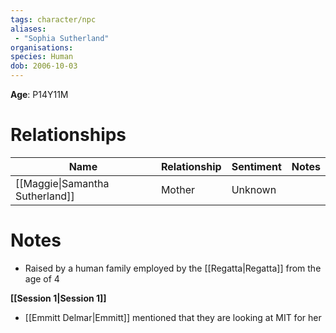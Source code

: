 ```yaml
---
tags: character/npc
aliases:
 - "Sophia Sutherland"
organisations: 
species: Human
dob: 2006-10-03
---
```

**Age**: P14Y11M

# Relationships
| Name                            | Relationship | Sentiment | Notes |
| ------------------------------- | ------------ | --------- | ----- |
| [[Maggie\|Samantha Sutherland]] | Mother       | Unknown   |       |

# Notes
* Raised by a human family employed by the [[Regatta|Regatta]] from the age of 4

**[[Session 1|Session 1]]**
- [[Emmitt Delmar|Emmitt]] mentioned that they are looking at MIT for her


